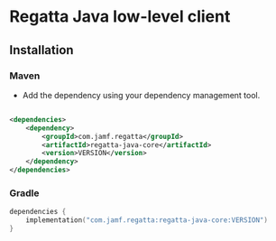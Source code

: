 # Regatta Java low-level client

## Installation

### Maven
* Add the dependency using your dependency management tool.

```xml

<dependencies>
    <dependency>
        <groupId>com.jamf.regatta</groupId>
        <artifactId>regatta-java-core</artifactId>
        <version>VERSION</version>
    </dependency>
</dependencies>
```

### Gradle

```kotlin
dependencies {
    implementation("com.jamf.regatta:regatta-java-core:VERSION")
}
```
